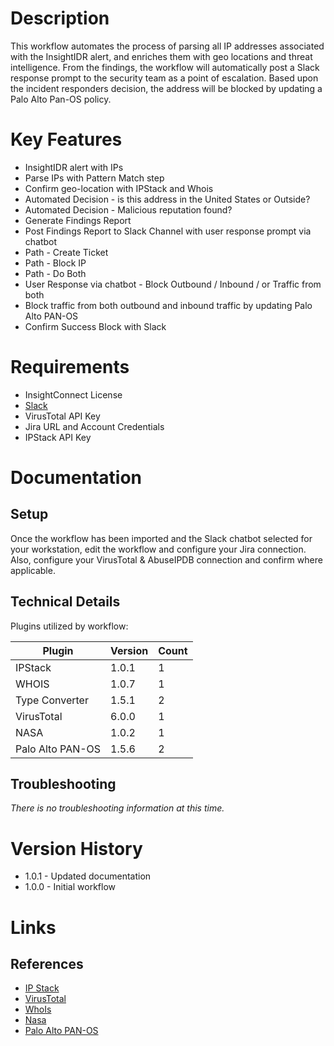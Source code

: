 # Description

This workflow automates the process of parsing all IP addresses associated with the InsightIDR alert, and enriches them with geo locations and threat intelligence. From the findings, the workflow will automatically post a Slack response prompt to the security team as a point of escalation. Based upon the incident responders decision, the address will be blocked by updating a Palo Alto Pan-OS policy.

# Key Features

* InsightIDR alert with IPs
* Parse IPs with Pattern Match step
* Confirm geo-location with IPStack and Whois
* Automated Decision - is this address in the United States or Outside? 
* Automated Decision - Malicious reputation found?
* Generate Findings Report
* Post Findings Report to Slack Channel with user response prompt via chatbot
* Path - Create Ticket
* Path - Block IP
* Path - Do Both
* User Response via chatbot - Block Outbound / Inbound / or Traffic from both
* Block traffic from both outbound and inbound traffic by updating Palo Alto PAN-OS
* Confirm Success Block with Slack

# Requirements

* InsightConnect License
* [Slack](https://insightconnect.help.rapid7.com/docs/configure-slack-for-chatops)
* VirusTotal API Key
* Jira URL and Account Credentials
* IPStack API Key

# Documentation

## Setup

Once the workflow has been imported and the Slack chatbot selected for your workstation, edit the workflow and configure your Jira connection. Also, configure your VirusTotal & AbuseIPDB connection and confirm where applicable.

## Technical Details

Plugins utilized by workflow:

|Plugin|Version|Count|
|----|----|--------|
|IPStack|1.0.1|1|
|WHOIS|1.0.7|1|
|Type Converter|1.5.1|2|
|VirusTotal|6.0.0|1|
|NASA|1.0.2|1|
|Palo Alto PAN-OS|1.5.6|2|

## Troubleshooting

_There is no troubleshooting information at this time._

# Version History

* 1.0.1 - Updated documentation
* 1.0.0 - Initial workflow

# Links

## References

* [IP Stack](https://extensions.rapid7.com/extension/ipstack)
* [VirusTotal](https://extensions.rapid7.com/extension/virustotal)
* [WhoIs](https://extensions.rapid7.com/extension/whois)
* [Nasa](https://extensions.rapid7.com/extension/nasa)
* [Palo Alto PAN-OS](https://extensions.rapid7.com/extension/palo_alto_pan_os)
